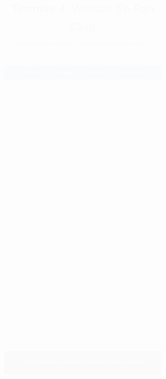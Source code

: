 <!--# Thomas-J.-Watson-Jr.
A simple responsive HTML &amp; CSS website dedicated to the founder of IBM,. Built for practice in basic web development and design -->
<!DOCTYPE html>
<html lang="en">
<head>
<meta charset="UTF-8">
<meta name="viewport" content="width=device-width, initial-scale=1.0">
<title>Thomas J. Watson Sr. Fan Club</title>
<style>
    /* General Page Styling */
    body {
        font-family: Arial, sans-serif;
        margin: 0;
        background: linear-gradient(to right, #e0f2ff, #f5f5f5);
        color: #333;
        line-height: 1.6;
        animation: fadeIn 0.8s ease-in;
    }

    /* Header */
    header {
        background: linear-gradient(90deg, #003366, #0055a4);
        color: white;
        padding: 25px;
        text-align: center;
        box-shadow: 0 4px 10px rgba(0,0,0,0.3);
    }
    header h1 {
        margin: 0;
        font-size: 2.3rem;
    }
    header p {
        margin-top: 8px;
        font-size: 1.1rem;
        font-style: italic;
    }

    /* Navigation */
    nav {
        background-color: #0055a4;
        padding: 12px 0;
        text-align: center;
    }
    nav a {
        color: white;
        margin: 0 18px;
        text-decoration: none;
        font-weight: bold;
        transition: all 0.3s ease;
        padding: 6px 10px;
        border-radius: 5px;
    }
    nav a:hover {
        background-color: #ffcc00;
        color: #003366;
        box-shadow: 0 2px 6px rgba(0,0,0,0.2);
    }

    /* Main Content */
    main {
        max-width: 900px;
        margin: 25px auto;
        padding: 20px;
        background: white;
        border-radius: 12px;
        box-shadow: 0 6px 20px rgba(0,0,0,0.1);
        animation: slideUp 0.8s ease-out;
    }
    section {
        margin-bottom: 30px;
    }
    h2 {
        color: #003366;
        border-left: 5px solid #0055a4;
        padding-left: 10px;
        margin-bottom: 12px;
        transition: color 0.3s;
    }
    h2:hover {
        color: #ff6600;
    }
    ul {
        padding-left: 20px;
    }

    /* Images */
    img {
        max-width: 100%;
        border-radius: 8px;
        margin-top: 10px;
        box-shadow: 0 2px 8px rgba(0,0,0,0.15);
        transition: transform 0.3s, box-shadow 0.3s;
    }
    img:hover {
        transform: scale(1.03);
        box-shadow: 0 4px 12px rgba(0,0,0,0.3);
    }

    /* Footer */
    footer {
        background-color: #003366;
        color: white;
        text-align: center;
        padding: 12px;
        margin-top: 30px;
        font-size: 0.9rem;
    }

    /* Animations */
    @keyframes fadeIn {
        from {opacity: 0;}
        to {opacity: 1;}
    }
    @keyframes slideUp {
        from {transform: translateY(20px); opacity: 0;}
        to {transform: translateY(0); opacity: 1;}
    }
</style>
</head>
<body>

<header>
    <h1>Thomas J. Watson Sr. Fan Club</h1>
    <p>Celebrating the legacy of the visionary founder of IBM</p>
</header>

<nav>
    <a href="#about">About</a>
    <a href="#legacy">Legacy</a>
    <a href="#gallery">Gallery</a>
    <a href="#contact">Contact</a>
</nav>

<main>
    <section id="about">
        <h2>About Thomas J. Watson Sr.</h2>
        <p>
            Thomas John Watson Sr. (February 17, 1874 – June 19, 1956) was an American businessman who served as the chairman and CEO of IBM from 1914 to 1956. 
            Under his leadership, IBM grew from a small manufacturing company into a global leader in computing and data processing. 
            Known for introducing the corporate motto <strong>"THINK"</strong>, Watson shaped IBM’s culture and business philosophy for decades.
        </p>
    </section>

    <section id="legacy">
        <h2>Legacy</h2>
        <ul>
            <li>Transformed IBM into a worldwide technology leader.</li>
            <li>Introduced the iconic corporate motto "THINK".</li>
            <li>Established IBM’s reputation for innovation and quality.</li>
        </ul>
    </section>

    <section id="gallery">
        <h2>Gallery</h2>
        <img src="https://encrypted-tbn3.gstatic.com/licensed-image?q=tbn:ANd9GcSZujVjzHY1kLB-QCeFPc20USq5JTDmt9ZZ08SO6li5Pgr-S1o9xAAo32OZMNd_KNsJCIYXGS8JJwFVqrXNWresftArzul44tSFyYMk709ig4E_QQTXVVQZzK2SEmuGootFEdtUAvz_xlf4" alt="Thomas J. Watson Sr.">
        <img src="https://encrypted-tbn0.gstatic.com/images?q=tbn:ANd9GcTDy_BvAfrkaTsORXBPAG3eBLkFMylunzAtVQ&s" alt="Thomas J. Watson Sr.">
    </section>

    <section id="contact">
        <h2>Contact Us</h2>
        <p>Email: <a href="mailto:rishi@gmail.com">trident@gmail.com</a></p>
    </section>
</main>

<footer>
    <p>&copy; 2025 Thomas J. Watson Sr. Fan Club | All rights reserved</p>
</footer>

</body>
</html>
